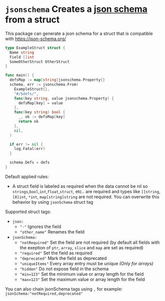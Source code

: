 # `jsonschema` Creates a [json schema](https://json-schema.org/) from a struct

This package can generate a json schema for a struct that is compatible with https://json-schema.org/

```go
type ExampleStruct struct {
  Name string
  Field []int
  SomeOtherStruct OtherStruct
}

func main() {
  defsMap := map[string]jsonschema.Property{}
  schema, err := jsonschema.From(
    ExampleStruct{},
    "#/$defs/",
    func(key string, value jsonschema.Property) {
      defsMap[key] = value
    },
    func(key string) bool {
      _, ok := defsMap[key]
      return ok
    },
    nil,
  )

  if err != nil {
    log.Fatal(err)
  }

  schema.Defs = defs
}
```

Default applied rules:

- A struct field is labeled as required when the data cannot be nil so `strings`,`bool`,`int`,`float`,`struct`, etc.. are required and types like `[]string`, `[8]int`, `*int`, `map[string]string` are not required. You can overwrite this behavior by using `jsonSchema` struct tag

Supported struct tags:

- `json:`
  - `"-"` Ignores the field
  - `"other_name"` Renames the field
- `jsonSchema:`
  - `"notRequired"` Set the field are not required (by default all fields with the exeption of `ptr`, `array`, `slice` and `map` are set as required)
  - `"required"` Set the field as required
  - `"deprecated"` Mark the field as deprecated
  - `"uniqueItems"` Every array entry must be unique _(Only for arrays)_
  - `"hidden"` Do not expose field in the schema
  - `"min=123"` Set the minimum value or array length for the field
  - `"max=123"` Set the maximum value or array length for the field

You can also chain jsonSchema tags using `,` for example: `jsonSchema:"notRequired,deprecated"`
